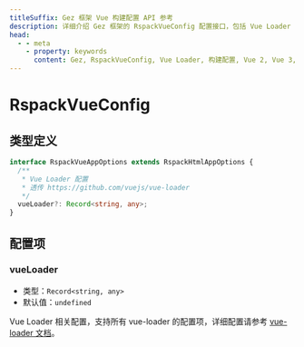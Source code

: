 ```yaml
---
titleSuffix: Gez 框架 Vue 构建配置 API 参考
description: 详细介绍 Gez 框架的 RspackVueConfig 配置接口，包括 Vue Loader 的完整配置选项，帮助开发者自定义 Vue 项目的构建过程和开发环境。
head:
  - - meta
    - property: keywords
      content: Gez, RspackVueConfig, Vue Loader, 构建配置, Vue 2, Vue 3, Web 应用框架
---
```


# RspackVueConfig

## 类型定义

```ts
interface RspackVueAppOptions extends RspackHtmlAppOptions {
  /**
   * Vue Loader 配置
   * 透传 https://github.com/vuejs/vue-loader
   */
  vueLoader?: Record<string, any>;
}
```

## 配置项

### vueLoader

- 类型：`Record<string, any>`
- 默认值：`undefined`

Vue Loader 相关配置，支持所有 vue-loader 的配置项，详细配置请参考 [vue-loader 文档](https://github.com/vuejs/vue-loader)。